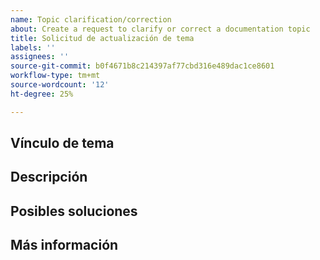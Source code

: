 ```yaml
---
name: Topic clarification/correction
about: Create a request to clarify or correct a documentation topic
title: Solicitud de actualización de tema
labels: ''
assignees: ''
source-git-commit: b0f4671b8c214397af77cbd316e489dac1ce8601
workflow-type: tm+mt
source-wordcount: '12'
ht-degree: 25%

---
```



## Vínculo de tema

<!-- (REQUIRED) A link to the topic that needs clarification or correction -->

## Descripción

<!-- (REQUIRED) What needs to be clarified or corrected in this topic? -->

## Posibles soluciones

<!-- (OPTIONAL) What would a solution for this issue look like? -->

## Más información

<!-- (OPTIONAL) What other information can you provide about this issue? -->

<!--
Thank you for taking the time to report this issue!
GitHub Issues in this repo should relate to this project's codebase.

Before submitting this issue, please make sure you are complying with our Code of Conduct:
https://github.com/AdobeDocs/commerce-operations.en/blob/main/code-of-conduct.md

Issues that do not comply with our Code of Conduct or do not contain enough information may be closed at the maintainers' discretion.

Feel free to remove this section before creating this issue.
-->
